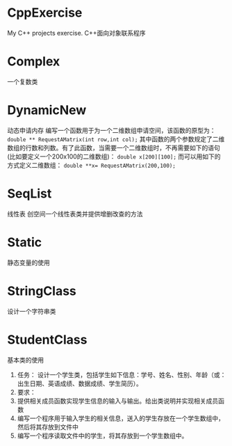 # CppExercise
My C++ projects exercise. 
  C++面向对象联系程序
# Complex
一个复数类

# DynamicNew
动态申请内存
编写一个函数用于为一个二维数组申请空间，该函数的原型为：
`double ** RequestAMatrix(int row,int col);`
其中函数的两个参数规定了二维数组的行数和列数。有了此函数，当需要一个二维数组时，不再需要如下的语句(比如要定义一个200x100的二维数组)：
`double x[200][100];`
而可以用如下的方式定义二维数组：
`double **x= RequestAMatrix(200,100);`

# SeqList
线性表
创空间一个线性表类并提供增删改查的方法
# Static
静态变量的使用

# StringClass
设计一个字符串类
  
# StudentClass
基本类的使用
1. 任务：
设计一个学生类，包括学生如下信息：学号、姓名、性别、年龄（或：出生日期、英语成绩、数据成绩、学生简历）。
2. 要求：
  1. 提供相关成员函数实现学生信息的输入与输出。给出类说明并实现相关成员函数
  2. 编写一个程序用于输入学生的相关信息，送入的学生存放在一个学生数组中，然后将其存放到文件中
  3. 编写一个程序读取文件中的学生，将其存放到一个学生数组中。
